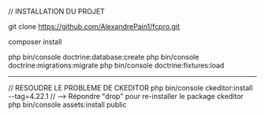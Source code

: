 
// INSTALLATION DU PROJET

git clone https://github.com/AlexandrePain1/fcpro.git

composer install

php bin/console doctrine:database:create
php bin/console doctrine:migrations:migrate
php bin/console doctrine:fixtures:load

----------------------------------------------------

// RESOUDRE LE PROBLEME DE CKEDITOR
php bin/console ckeditor:install --tag=4.22.1
        // --> Répondre "drop" pour re-installer le package ckeditor
php bin/console assets:install public
